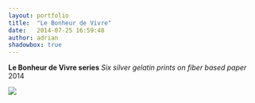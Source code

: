 ```yaml
---
layout: portfolio
title:  "Le Bonheur de Vivre"
date:   2014-07-25 16:59:48
author: adrian
shadowbox: true
---
```


**Le Bonheur de Vivre series**
*Six silver gelatin prints on fiber based paper*
2014

<a href="{{site.url}}/img/2014/bonheur/stack1.jpg" rel="shadowbox" title="Le Bonheur de Vivre">
<img src="{{site.url}}/img/2014/bonheur/stack1-pre.jpg"></a>
